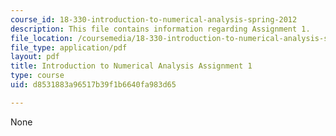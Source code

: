 ```yaml
---
course_id: 18-330-introduction-to-numerical-analysis-spring-2012
description: This file contains information regarding Assignment 1.
file_location: /coursemedia/18-330-introduction-to-numerical-analysis-spring-2012/d8531883a96517b39f1b6640fa983d65_MIT18_330S12_hw1.pdf
file_type: application/pdf
layout: pdf
title: Introduction to Numerical Analysis Assignment 1
type: course
uid: d8531883a96517b39f1b6640fa983d65

---
```

None